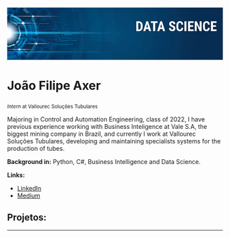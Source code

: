  <p align="center"<p align="center">
  <img src="banner.png" >
</p>

# João Filipe Axer
<sub>*Intern* at Vallourec Soluções Tubulares</sub>

Majoring in Control and Automation Engineering, class of 2022, I have previous experience working with Business Inteligence at Vale S.A, the biggest mining company in Brazil, and currently I work at Vallourec Soluções Tubulares, developing and maintaining specialists systems for the production of tubes.

**Background in:** Python, C#, Business Intelligence and Data Science.

**Links:**
* [LinkedIn]( https://www.linkedin.com/in/jo%C3%A3o-filipe-axer-batista-ab8276182/)
* [Medium](https://www.medium.com)


## Projetos:


---
